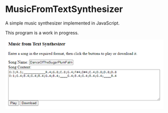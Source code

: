 MusicFromTextSynthesizer
========================

A simple music synthesizer implemented in JavaScript.

This program is a work in progress.

<img src="Screenshot.png" />